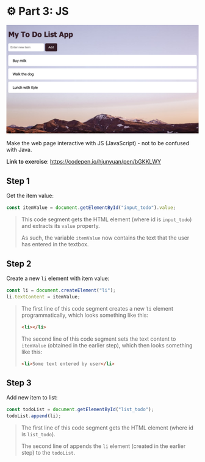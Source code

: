 # ⚙️ Part 3: JS

![Screenshot of completed JS](/screenshots/completed-sample.png)

Make the web page interactive with JS (JavaScript) - not to be confused with Java.

**Link to exercise**: <https://codepen.io/hjunyuan/pen/bGKKLWY>

## Step 1

Get the item value:

```javascript
const itemValue = document.getElementById("input_todo").value;
```

> This code segment gets the HTML element (where id is `input_todo`) and extracts its `value` property.
>
> As such, the variable `itemValue` now contains the text that the user has entered in the textbox.

## Step 2

Create a new `li` element with item value:

```javascript
const li = document.createElement("li");
li.textContent = itemValue;
```

> The first line of this code segment creates a new `li` element programmatically, which looks something like this:
>
> ```html
> <li></li>
> ```
>
> The second line of this code segment sets the text content to `itemValue` (obtained in the earlier step), which then looks something like this:
>
> ```html
> <li>Some text entered by user</li>
> ```

## Step 3

Add new item to list:

```javascript
const todoList = document.getElementById("list_todo");
todoList.append(li);
```

> The first line of this code segment gets the HTML element (where id is `list_todo`).
>
> The second line of appends the `li` element (created in the earlier step) to the `todoList`.

